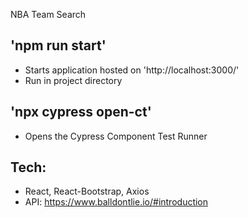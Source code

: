 NBA Team Search

## 'npm run start'
- Starts application hosted on 'http://localhost:3000/'
- Run in project directory

## 'npx cypress open-ct'
- Opens the Cypress Component Test Runner


## Tech:
- React, React-Bootstrap, Axios
- API: https://www.balldontlie.io/#introduction

